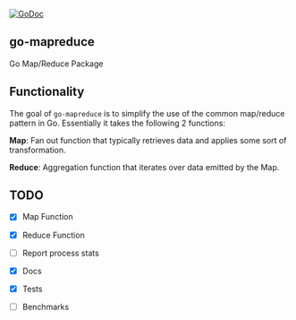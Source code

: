 [![GoDoc](https://godoc.org/github.com/ahamidi/go-mapreduce?status.svg)](https://godoc.org/github.com/ahamidi/go-mapreduce)

## go-mapreduce
Go Map/Reduce Package

## Functionality
The goal of `go-mapreduce` is to simplify the use of the common map/reduce pattern in Go. Essentially it takes the following 2 functions:

**Map**: Fan out function that typically retrieves data and applies some sort of transformation.

**Reduce**: Aggregation function that iterates over data emitted by the Map.

## TODO

- [x] Map Function
- [x] Reduce Function
- [ ] Report process stats
- [x] Docs
- [x] Tests
- [ ] Benchmarks

